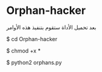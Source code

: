 # Orphan-hacker
بعد تحميل الأداة ستقوم بتنفيذ هذه الأوامر


$ cd Orphan-hacker


$ chmod +x *


$ python2 orphans.py

